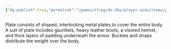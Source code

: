 ```yaml
---
{"dg-publish":true,"permalink":"/games/ttrpg/dn-d5e/player-aids/items/plate-armor/","tags":["ttrpg/dnd/5e","warding"],"noteIcon":""}
---
```



Plate consists of shaped, interlocking metal plates to cover the entire body. A suit of plate includes gauntlets, heavy leather boots, a visored helmet, and thick layers of padding underneath the armor. Buckles and straps distribute the weight over the body.